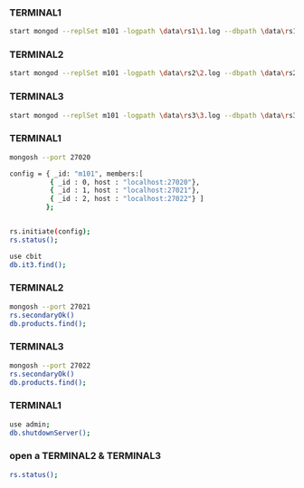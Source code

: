 ### TERMINAL1
```bash
start mongod --replSet m101 -logpath \data\rs1\1.log --dbpath \data\rs1 --port 27020
```

### TERMINAL2
```bash
start mongod --replSet m101 -logpath \data\rs2\2.log --dbpath \data\rs2 --port 27021
```

### TERMINAL3
```bash
start mongod --replSet m101 -logpath \data\rs3\3.log --dbpath \data\rs3 --port 27022
```

### TERMINAL1
```bash
mongosh --port 27020

config = { _id: "m101", members:[
          { _id : 0, host : "localhost:27020"},
          { _id : 1, host : "localhost:27021"},
          { _id : 2, host : "localhost:27022"} ]
         };


rs.initiate(config);
rs.status();

use cbit
db.it3.find();

```

### TERMINAL2

```bash
mongosh --port 27021
rs.secondaryOk()
db.products.find();
```
### TERMINAL3

```bash
mongosh --port 27022
rs.secondaryOk()
db.products.find();
```

### TERMINAL1
```bash
use admin;
db.shutdownServer();
```


### open a TERMINAL2 & TERMINAL3
```bash
rs.status();
```



